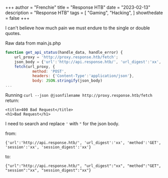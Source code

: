 +++
author = "Frenchie"
title = "Response HTB"
date = "2023-02-13"
description = "Response HTB"
tags = [
    "Gaming",
    "Hacking",
]
showthedate = false
+++

I can't believe how much pain we must endure to the single or double quotes.

<!--more-->


Raw data from main.js.php
```js
function get_api_status(handle_data, handle_error) {
    url_proxy = 'http://proxy.response.htb/fetch';
    json_body = {'url':'http://api.response.htb/', 'url_digest':'xx', 'method':'GET', 'session':'xx', 'session_digest':'xx'};
    fetch(url_proxy, {
            method: 'POST',
            headers: {'Content-Type':'application/json'},
            body: JSON.stringify(json_body)
...
```

Running `curl --json @jsonfilename http://proxy.response.htb/fetch` return:
```text
<title>400 Bad Request</title>
<h1>Bad Request</h1>
```

I need to search and replace `'` with `"` for the json body.

from:
```text
{'url':'http://api.response.htb/', 'url_digest':'xx', 'method':'GET', 'session':'xx', 'session_digest':'xx'}
```

to:
```text
{"url":"http://api.response.htb/", "url_digest":"xx", "method":"GET", "session":"xx", "session_digest":"xx"}

```